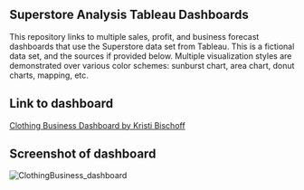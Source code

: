 ## Superstore Analysis Tableau Dashboards
This repository links to multiple sales, profit, and business forecast dashboards that use the Superstore data set from Tableau. This is a fictional data set, and the sources if provided below. Multiple visualization styles are demonstrated over various color schemes: sunburst chart, area chart, donut charts, mapping, etc.

## Link to dashboard
[Clothing Business Dashboard by Kristi Bischoff](https://public.tableau.com/app/profile/kristi.bischoff/viz/SmallBusinessAnalysis_16826693039690/Dashboard1)

## Screenshot of dashboard

![ClothingBusiness_dashboard](Clothing_dashboard.png)
